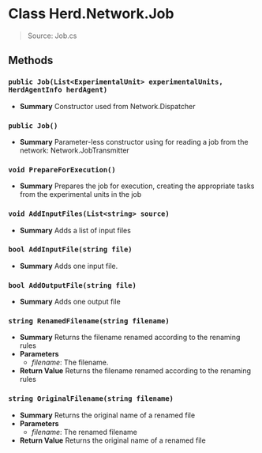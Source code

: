 # Class Herd.Network.Job
> Source: Job.cs
## Methods
### ``public Job(List<ExperimentalUnit> experimentalUnits, HerdAgentInfo herdAgent)``
* **Summary**
  Constructor used from Network.Dispatcher
### ``public Job()``
* **Summary**
  Parameter-less constructor using for reading a job from the network: Network.JobTransmitter
### ``void PrepareForExecution()``
* **Summary**
  Prepares the job for execution, creating the appropriate tasks from the experimental units in the job
### ``void AddInputFiles(List<string> source)``
* **Summary**
  Adds a list of input files
### ``bool AddInputFile(string file)``
* **Summary**
  Adds one input file.
### ``bool AddOutputFile(string file)``
* **Summary**
  Adds one output file
### ``string RenamedFilename(string filename)``
* **Summary**
  Returns the filename renamed according to the renaming rules
* **Parameters**
  * _filename_: The filename.
* **Return Value**
  Returns the filename renamed according to the renaming rules
### ``string OriginalFilename(string filename)``
* **Summary**
  Returns the original name of a renamed file
* **Parameters**
  * _filename_: The renamed filename
* **Return Value**
  Returns the original name of a renamed file
